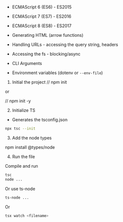 - ECMAScript 6 (ES6) - ES2015
- ECMAScript 7 (ES7) - ES2016
- ECMAScript 8 (ES8) - ES2017

- Generating HTML (arrow functions)
- Handling URLs - accessing the query string, headers
- Accessing the fs - blocking/async
- CLI Arguments
- Environment variables (dotenv or `--env-file`)

1. Initial the project
   // npm init

or

// npm init -y

2. Initialize TS

- Generates the tsconfig.json

```bash
npx tsc --init
```

3. Add the node types

npm install @types/node

4. Run the file

Compile and run

```bash
tsc
node ...
```

Or use ts-node

```bash
ts-node ...
```

Or

```bash
tsx watch <filename>
```
